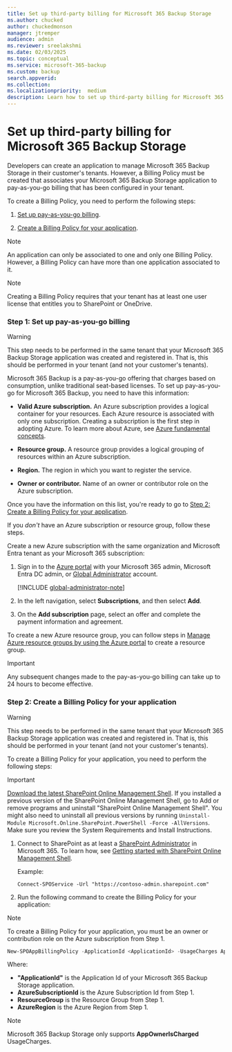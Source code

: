 ```yaml
---
title: Set up third-party billing for Microsoft 365 Backup Storage
ms.author: chucked
author: chuckedmonson
manager: jtremper
audience: admin
ms.reviewer: sreelakshmi
ms.date: 02/03/2025
ms.topic: conceptual
ms.service: microsoft-365-backup
ms.custom: backup
search.appverid:
ms.collection:
ms.localizationpriority:  medium
description: Learn how to set up third-party billing for Microsoft 365 Backup Storage.
---
```


# Set up third-party billing for Microsoft 365 Backup Storage

Developers can create an application to manage Microsoft 365 Backup Storage in their customer's tenants. However, a Billing Policy must be created that associates your Microsoft 365 Backup Storage application to pay-as-you-go billing that has been configured in your tenant.

To create a Billing Policy, you need to perform the following steps:

1. [Set up pay-as-you-go billing](#step-1-set-up-pay-as-you-go-billing).

2. [Create a Billing Policy for your application](#step-2-create-a-billing-policy-for-your-application).

> [!NOTE]
> An application can only be associated to one and only one Billing Policy. However, a Billing Policy can have more than one application associated to it.

> [!NOTE]
> Creating a Billing Policy requires that your tenant has at least one user license that entitles you to SharePoint or OneDrive.

### Step 1: Set up pay-as-you-go billing

> [!WARNING]
> This step needs to be performed in the same tenant that your Microsoft 365 Backup Storage application was created and registered in. That is, this should be performed in your tenant (and not your customer's tenants).

Microsoft 365 Backup is a pay-as-you-go offering that charges based on consumption, unlike traditional seat-based licenses. To set up pay-as-you-go for Microsoft 365 Backup, you need to have this information:

- **Valid Azure subscription.** An Azure subscription provides a logical container for your resources. Each Azure resource is associated with only one subscription. Creating a subscription is the first step in adopting Azure. To learn more about Azure, see [Azure fundamental concepts](/azure/cloud-adoption-framework/ready/considerations/fundamental-concepts).

- **Resource group.** A resource group provides a logical grouping of resources within an Azure subscription.

- **Region.** The region in which you want to register the service.

- **Owner or contributor.** Name of an owner or contributor role on the Azure subscription.

Once you have the information on this list, you're ready to go to [Step 2: Create a Billing Policy for your application](#step-2-create-a-billing-policy-for-your-application).

If you *don't* have an Azure subscription or resource group, follow these steps.

Create a new Azure subscription with the same organization and Microsoft Entra tenant as your Microsoft 365 subscription:

1. Sign in to the [Azure portal](https://portal.azure.com/) with your Microsoft 365 admin, Microsoft Entra DC admin, or [Global Administrator](/entra/identity/role-based-access-control/permissions-reference#global-administrator) account.

   [!INCLUDE [global-administrator-note](../../includes/global-administrator-note.md)]

2. In the left navigation, select **Subscriptions**, and then select **Add**.

3. On the **Add subscription** page, select an offer and complete the payment information and agreement.

To create a new Azure resource group, you can follow steps in [Manage Azure resource groups by using the Azure portal](/azure/azure-resource-manager/management/manage-resource-groups-portal) to create a resource group.

> [!IMPORTANT]
> Any subsequent changes made to the pay-as-you-go billing can take up to 24 hours to become effective.

### Step 2: Create a Billing Policy for your application

> [!WARNING]
> This step needs to be performed in the same tenant that your Microsoft 365 Backup Storage application was created and registered in. That is, this should be performed in your tenant (and not your customer's tenants).

To create a Billing Policy for your application, you need to perform the following steps:

> [!IMPORTANT]
> [Download the latest SharePoint Online Management Shell](https://go.microsoft.com/fwlink/p/?LinkId=255251). If you installed a previous version of the SharePoint Online Management Shell, go to Add or remove programs and uninstall "SharePoint Online Management Shell". You might also need to uninstall all previous versions by running `Uninstall-Module Microsoft.Online.SharePoint.PowerShell -Force -AllVersions`. Make sure you review the System Requirements and Install Instructions.
  
1. Connect to SharePoint as at least a [SharePoint Administrator](/sharepoint/sharepoint-admin-role) in Microsoft 365. To learn how, see [Getting started with SharePoint Online Management Shell](/powershell/sharepoint/sharepoint-online/connect-sharepoint-online).

   Example: 

   `Connect-SPOService -Url "https://contoso-admin.sharepoint.com"`
  
2. Run the following command to create the Billing Policy for your application:

> [!NOTE]
> To create a Billing Policy for your application, you must be an owner or contribution role on the Azure subscription from Step 1.
  
```PowerShell
New-SPOAppBillingPolicy -ApplicationId <ApplicationId> -UsageCharges AppOwnerIsCharged -AzureSubscriptionId <AzureSubscriptionId> -ResourceGroup <ResourceGroup> -AzureRegion <AzureRegion>
```

Where:
- **"ApplicationId"** is the Application Id of your Microsoft 365 Backup Storage application.
- **AzureSubscriptionId** is the Azure Subscription Id from Step 1.
- **ResourceGroup** is the Resource Group from Step 1.
- **AzureRegion** is the Azure Region from Step 1.

> [!NOTE]
> Microsoft 365 Backup Storage only supports **AppOwnerIsCharged** UsageCharges.

